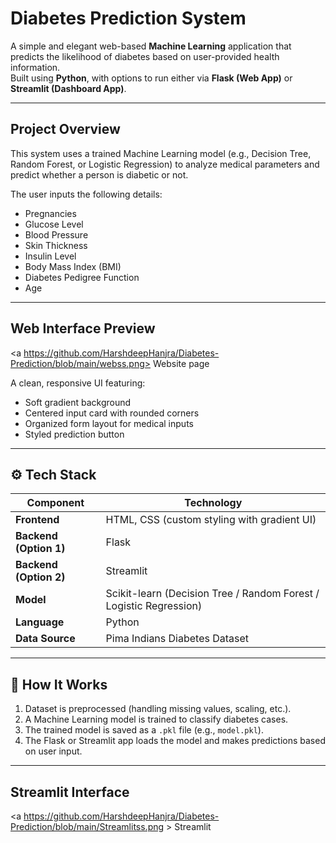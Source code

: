 # Diabetes Prediction System
A simple and elegant web-based **Machine Learning** application that predicts the likelihood of diabetes based on user-provided health information.  
Built using **Python**, with options to run either via **Flask (Web App)** or **Streamlit (Dashboard App)**.

---

## Project Overview
This system uses a trained Machine Learning model (e.g., Decision Tree, Random Forest, or Logistic Regression) to analyze medical parameters and predict whether a person is diabetic or not.  

The user inputs the following details:
- Pregnancies  
- Glucose Level  
- Blood Pressure  
- Skin Thickness  
- Insulin Level  
- Body Mass Index (BMI)  
- Diabetes Pedigree Function  
- Age  

---

## Web Interface Preview

<a https://github.com/HarshdeepHanjra/Diabetes-Prediction/blob/main/webss.png> Website page</a>

A clean, responsive UI featuring:
- Soft gradient background  
- Centered input card with rounded corners  
- Organized form layout for medical inputs  
- Styled prediction button  

---

## ⚙️ Tech Stack

| Component | Technology |
|------------|-------------|
| **Frontend** | HTML, CSS (custom styling with gradient UI) |
| **Backend (Option 1)** | Flask |
| **Backend (Option 2)** | Streamlit |
| **Model** | Scikit-learn (Decision Tree / Random Forest / Logistic Regression) |
| **Language** | Python |
| **Data Source** | Pima Indians Diabetes Dataset |

---

## 🧠 How It Works

1. Dataset is preprocessed (handling missing values, scaling, etc.).
2. A Machine Learning model is trained to classify diabetes cases.
3. The trained model is saved as a `.pkl` file (e.g., `model.pkl`).
4. The Flask or Streamlit app loads the model and makes predictions based on user input.

---

## Streamlit Interface 
<a https://github.com/HarshdeepHanjra/Diabetes-Prediction/blob/main/Streamlitss.png > Streamlit </a>
